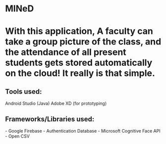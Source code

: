 # MINeD

<h1>With this application, A faculty can take a group picture of the class, and the attendance of all present students gets stored automatically on the cloud! It really is that simple.</h1>

<h2>Tools used:</h2>
  Android Studio (Java)
  Adobe XD (for prototyping)

<h2>Frameworks/Libraries used:</h2>
  - Google Firebase
  - Authentication
      Database
  - Microsoft Cognitive Face API 
  - Open CSV

